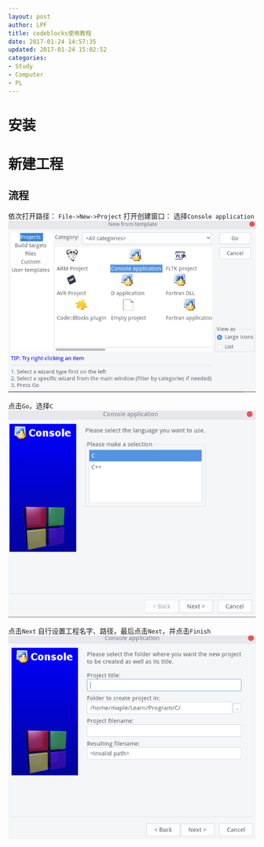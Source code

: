 ```yaml
---
layout: post
author: LPF
title: codeblocks使用教程
date: 2017-01-24 14:57:35
updated: 2017-01-24 15:02:52
categories:
- Study
- Computer
- PL
---
```

# 安装

# 新建工程

## 流程

依次打开路径：
`File->New->Project`
打开创建窗口：
选择`Console application`
![](../post_img/58881cdeab64414e32000031)

点击`Go`，选择`C`
![](../post_img/58881cdeab64414e32000032)

点击`Next`
自行设置工程名字、路径，最后点击`Next`，并点击`Finish`
![](../post_img/58881cdeab64414e32000030)
